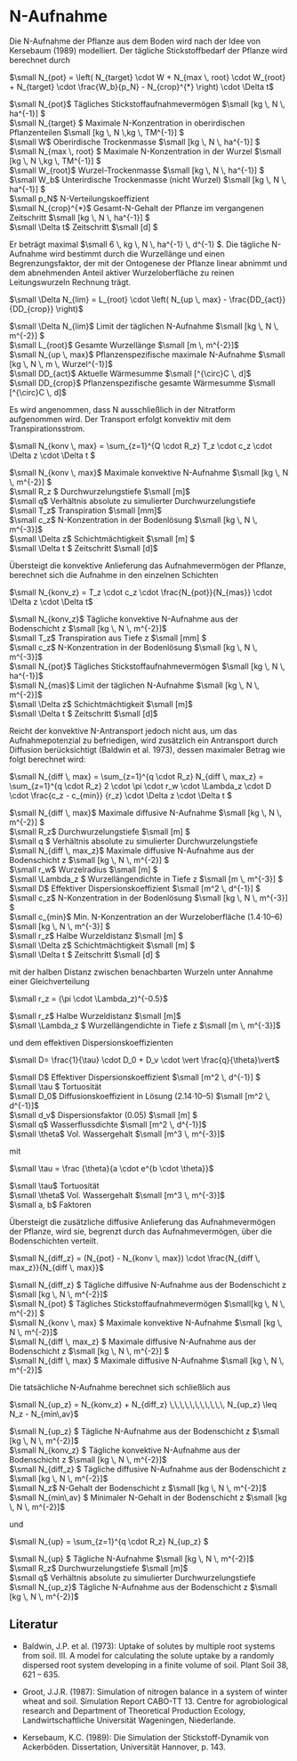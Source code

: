 # N-Aufnahme

Die N-Aufnahme der Pflanze aus dem Boden wird nach der Idee von Kersebaum (1989) modelliert. Der tägliche Stickstoffbedarf der Pflanze wird berechnet durch

$`\small N_{pot} = \left( N_{target} \cdot W + N_{max \, root} \cdot W_{root} + N_{target} \cdot \frac{W_b}{p_N} - N_{crop}^{*} \right) \cdot \Delta t`$

$`\small  N_{pot}`$	Tägliches Stickstoffaufnahmevermögen	$`\small [kg \, N \, ha^{-1}] `$<br>
$`\small N_{target} `$	Maximale N-Konzentration in oberirdischen Pflanzenteilen $`\small [kg \, N \,kg \, TM^{-1}] `$<br>
$`\small W`$	Oberirdische Trockenmasse	$`\small [kg \, N \, ha^{-1}] `$<br>
$`\small N_{max \, root} `$	Maximale N-Konzentration in der Wurzel	$`\small [kg \, N \,kg \, TM^{-1}] `$<br>
$`\small W_{root}`$	Wurzel-Trockenmasse	$`\small [kg \, N \, ha^{-1}] `$<br>
$`\small W_b`$	Unterirdische Trockenmasse (nicht Wurzel)	$`\small [kg \, N \, ha^{-1}] `$<br>
$`\small p_N`$	N-Verteilungskoeffizient	 <br>
$`\small N_{crop}^{*}`$	Gesamt-N-Gehalt der Pflanze im vergangenen Zeitschritt	$`\small [kg \, N \, ha^{-1}] `$<br>
$`\small \Delta t`$	Zeitschritt	$`\small [d] `$<br>

Er beträgt maximal $`\small 6 \, kg \, N \, ha^{-1} \, d^{-1} `$. Die tägliche N-Aufnahme wird bestimmt durch die Wurzellänge und einen Begrenzungsfaktor, der mit der Ontogenese der Pflanze linear abnimmt und dem abnehmenden Anteil aktiver Wurzeloberfläche zu reinen Leitungswurzeln Rechnung trägt.

$`\small \Delta N_{lim} = L_{root} \cdot \left( N_{up \, max} - \frac{DD_{act}}{DD_{crop}} \right)`$

$`\small \Delta N_{lim}`$	Limit der täglichen N-Aufnahme	$`\small [kg \, N \, m^{-2}] `$<br>
$`\small L_{root}`$	Gesamte Wurzellänge	$`\small [m \, m^{-2}]`$<br>
$`\small N_{up \, max}`$	Pflanzenspezifische maximale N-Aufnahme	$`\small [kg \, N \, m \, Wurzel^{-1}]`$<br>
$`\small DD_{act}`$	Aktuelle Wärmesumme	$`\small [^{\circ}C \, d]`$<br>
$`\small DD_{crop}`$	Pflanzenspezifische gesamte Wärmesumme	$`\small [^{\circ}C \, d]`$<br>

Es wird angenommen, dass N ausschließlich in der Nitratform aufgenommen wird. Der Transport erfolgt konvektiv mit dem Transpirationsstrom.

$`\small N_{konv \, max} = \sum_{z=1}^{Q \cdot R_z} T_z \cdot c_z \cdot \Delta z \cdot \Delta t `$

$`\small N_{konv \, max}`$	Maximale konvektive N-Aufnahme	$`\small [kg \, N \, m^{-2}] `$<br>
$`\small R_z `$	Durchwurzelungstiefe	$`\small [m]`$<br>
$`\small q`$	Verhältnis absolute zu simulierter Durchwurzelungstiefe	 <br>
$`\small T_z`$	Transpiration	$`\small [mm]`$<br>
$`\small c_z`$	N-Konzentration in der Bodenlösung	$`\small [kg \, N \, m^{-3}]`$<br>
$`\small \Delta z`$	Schichtmächtigkeit	$`\small [m] `$<br>
$`\small \Delta t `$	Zeitschritt	$`\small [d]`$<br>

Übersteigt die konvektive Anlieferung das Aufnahmevermögen der Pflanze, berechnet sich die Aufnahme in den einzelnen Schichten

$`\small N_{konv_z} = T_z \cdot c_z \cdot \frac{N_{pot}}{N_{mas}} \cdot \Delta z \cdot \Delta t`$

$`\small N_{konv_z}`$	Tägliche konvektive N-Aufnahme aus der Bodenschicht z	$`\small [kg \, N \, m^{-2}]`$<br>
$`\small T_z`$	Transpiration aus Tiefe z	$`\small [mm] `$<br>
$`\small c_z`$	N-Konzentration in der Bodenlösung	$`\small [kg \, N \, m^{-3}]`$<br>
$`\small N_{pot}`$	Tägliches Stickstoffaufnahmevermögen	$`\small [kg \, N \, ha^{-1}]`$<br>
$`\small N_{mas}`$	Limit der täglichen N-Aufnahme	$`\small [kg \, N \, m^{-2}]`$<br>
$`\small \Delta z`$	Schichtmächtigkeit	$`\small [m]`$<br>
$`\small \Delta t `$	Zeitschritt	$`\small [d]`$<br>

Reicht der konvektive N-Antransport jedoch nicht aus, um das Aufnahmepotenzial zu befriedigen, wird zusätzlich ein Antransport durch Diffusion berücksichtigt (Baldwin et al. 1973), dessen maximaler Betrag wie folgt berechnet wird:

$`\small N_{diff \, max} = \sum_{z=1}^{q \cdot R_z} N_{diff \, max_z} = \sum_{z=1}^{q \cdot R_z} 2 \cdot \pi \cdot r_w \cdot \Lambda_z \cdot D \cdot \frac{c_z - c_{min}} {r_z} \cdot \Delta z \cdot  \Delta t `$

$`\small N_{diff \, max}`$	Maximale diffusive N-Aufnahme	$`\small [kg \, N \, m^{-2}] `$<br>
$`\small R_z`$	Durchwurzelungstiefe	$`\small [m] `$<br>
$`\small q `$	Verhältnis absolute zu simulierter Durchwurzelungstiefe	 <br>
$`\small N_{diff \, max_z}`$	Maximale diffusive N-Aufnahme aus der Bodenschicht z	$`\small [kg \, N \, m^{-2}] `$<br>
$`\small r_w`$	Wurzelradius	$`\small [m] `$<br>
$`\small \Lambda_z `$	Wurzellängendichte in Tiefe z	$`\small [m \, m^{-3}] `$<br>
$`\small D`$	Effektiver Dispersionskoeffizient	$`\small [m^2 \, d^{-1}] `$<br>
$`\small c_z`$	N-Konzentration in der Bodenlösung	$`\small [kg \, N \, m^{-3}] `$<br>
$`\small c_{min}`$	Min. N-Konzentration an der Wurzeloberfläche (1.4·10–6)	$`\small [kg \, N \, m^{-3}] `$<br>
$`\small r_z`$	Halbe Wurzeldistanz	$`\small [m] `$<br>
$`\small \Delta z`$	Schichtmächtigkeit	$`\small [m] `$<br>
$`\small \Delta t `$	Zeitschritt	$`\small [d] `$<br>

mit der halben Distanz zwischen benachbarten Wurzeln unter Annahme einer Gleichverteilung

$`\small r_z = (\pi \cdot \Lambda_z)^{-0.5}`$

$`\small r_z`$	Halbe Wurzeldistanz	$`\small [m]`$<br>
$`\small \Lambda_z `$	Wurzellängendichte in Tiefe z	$`\small [m \, m^{-3}]`$<br>

und dem effektiven Dispersionskoeffizienten

$`\small D= \frac{1}{\tau} \cdot D_0 + D_v \cdot \vert \frac{q}{\theta}\vert`$

$`\small D`$	Effektiver Dispersionskoeffizient	$`\small [m^2 \, d^{-1}] `$<br>
$`\small \tau `$	Tortuosität	 <br>
$`\small D_0`$	Diffusionskoeffizient in Lösung (2.14·10–5)	$`\small [m^2 \, d^{-1}]`$<br>
$`\small d_v`$	Dispersionsfaktor (0.05)	$`\small [m] `$<br>
$`\small q`$	Wasserflussdichte	$`\small [m^2 \, d^{-1}]`$<br>
$`\small \theta`$	Vol. Wassergehalt	$`\small [m^3 \, m^{-3}]`$<br>

mit

$`\small \tau = \frac {\theta}{a \cdot e^{b \cdot \theta}}`$

$`\small \tau`$	Tortuosität	 <br>
$`\small \theta`$	Vol. Wassergehalt	$`\small [m^3 \, m^{-3}]`$<br>
$`\small a, b`$	Faktoren	 <br>

Übersteigt die zusätzliche diffusive Anlieferung das Aufnahmevermögen der Pflanze, wird sie, begrenzt durch das Aufnahmevermögen, über die Bodenschichten verteilt.

$`\small N_{diff_z} = (N_{pot} - N_{konv \, max}) \cdot \frac{N_{diff \, max_z}}{N_{diff \, max}}`$

$`\small N_{diff_z} `$	Tägliche diffusive N-Aufnahme aus der Bodenschicht z	$`\small [kg \, N \, m^{-2}]`$<br>
$`\small N_{pot}  `$	Tägliches Stickstoffaufnahmevermögen	$`\small[kg \, N \, m^{-2}] `$<br>
$`\small N_{konv \, max}  `$	Maximale konvektive N-Aufnahme	$`\small [kg \, N \, m^{-2}]`$<br>
$`\small N_{diff \, max_z} `$	Maximale diffusive N-Aufnahme aus der Bodenschicht z	$`\small [kg \, N \, m^{-2}] `$<br>
$`\small N_{diff \, max} `$	Maximale diffusive N-Aufnahme	$`\small [kg \, N \, m^{-2}]`$<br>

Die tatsächliche N-Aufnahme berechnet sich schließlich aus

$`\small N_{up_z} = N_{konv_z} + N_{diff_z} \,\,\,\,\,\,\,\,\,\,\, N_{up_z} \leq N_z - N_{min\,av}`$

$`\small N_{up_z} `$	Tägliche N-Aufnahme aus der Bodenschicht z	$`\small [kg \, N \, m^{-2}]`$<br>
$`\small N_{konv_z} `$	Tägliche konvektive N-Aufnahme aus der Bodenschicht z	$`\small [kg \, N \, m^{-2}]`$<br>
$`\small N_{diff_z} `$	Tägliche diffusive N-Aufnahme aus der Bodenschicht z	$`\small [kg \, N \, m^{-2}]`$<br>
$`\small N_z`$	N-Gehalt der Bodenschicht z	$`\small [kg \, N \, m^{-2}]`$<br>
$`\small N_{min\,av} `$	Minimaler N-Gehalt in der Bodenschicht z	$`\small [kg \, N \, m^{-2}]`$<br>

und

$`\small N_{up} = \sum_{z=1}^{q \cdot R_z} N_{up_z} `$

$`\small N_{up} `$	Tägliche N-Aufnahme	$`\small [kg \, N \, m^{-2}]`$<br>
$`\small R_z`$	Durchwurzelungstiefe	$`\small [m]`$<br>
$`\small q`$	Verhältnis absolute zu simulierter Durchwurzelungstiefe	 <br>
$`\small N_{up_z}`$	Tägliche N-Aufnahme aus der Bodenschicht z	$`\small [kg \, N \, m^{-2}]`$<br>

## Literatur

* Baldwin, J.P. et al. (1973): Uptake of solutes by multiple root systems from soil. III. A model for calculating the solute uptake by a randomly dispersed root system developing in a finite volume of soil. Plant Soil 38, 621 – 635.

* Groot, J.J.R. (1987): Simulation of nitrogen balance in a system of winter wheat and soil. Simulation Report CABO-TT 13. Centre for agrobiological research and Department of Theoretical Production Ecology, Landwirtschaftliche Universität Wageningen, Niederlande.

* Kersebaum, K.C. (1989): Die Simulation der Stickstoff-Dynamik von Ackerböden. Dissertation, Universität Hannover, p. 143.

 